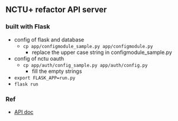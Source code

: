 ## NCTU+ refactor API server

### built with **Flask**
- config of flask and database 
    -  `cp app/configmodule_sample.py app/configmodule.py`
        - replace the upper case string in configmodule_sample.py
- config of nctu oauth
    - `cp app/auth/config_sample.py app/auth/config.py`
        - fill the empty strings
- `export FLASK_APP=run.py`
- `flask run`

### Ref
- [API doc](https://hackmd.io/@5UsPoUEPTv2sD6aUW99oRA/SyyjcMif4/%2Fs%2FrkSEZBFNZ?type=book)
